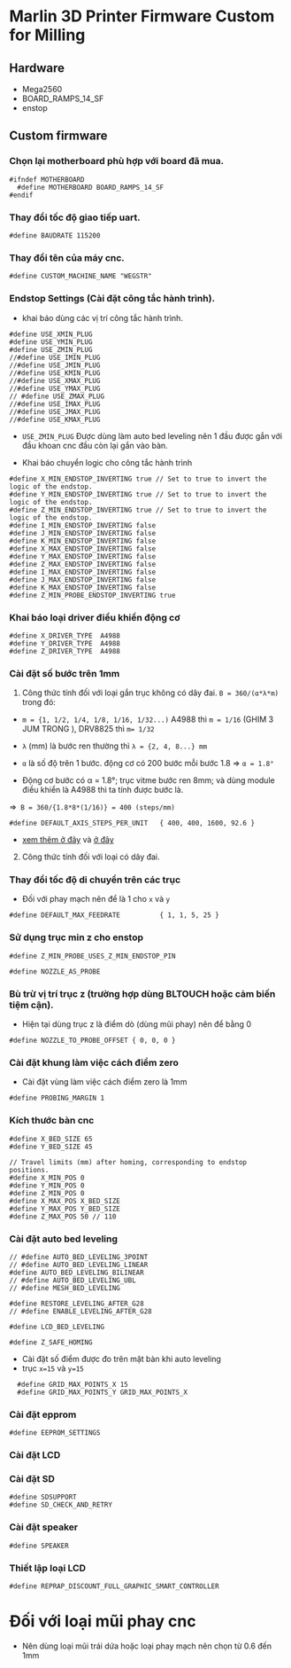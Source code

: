 # Marlin 3D Printer Firmware Custom for Milling

## Hardware
- Mega2560
- BOARD_RAMPS_14_SF
- enstop

## Custom firmware

### Chọn lại motherboard phù hợp với board đã mua.

```
#ifndef MOTHERBOARD
  #define MOTHERBOARD BOARD_RAMPS_14_SF
#endif
```

### Thay đổi tốc độ giao tiếp uart.

```
#define BAUDRATE 115200
```

### Thay đổi tên của máy cnc.

```
#define CUSTOM_MACHINE_NAME "WEGSTR"
```

### Endstop Settings (Cài đặt công tắc hành trình).

- khai báo dùng các vị trí công tắc hành trình.

```
#define USE_XMIN_PLUG
#define USE_YMIN_PLUG
#define USE_ZMIN_PLUG
//#define USE_IMIN_PLUG
//#define USE_JMIN_PLUG
//#define USE_KMIN_PLUG
//#define USE_XMAX_PLUG
//#define USE_YMAX_PLUG
// #define USE_ZMAX_PLUG
//#define USE_IMAX_PLUG
//#define USE_JMAX_PLUG
//#define USE_KMAX_PLUG
```
- `USE_ZMIN_PLUG` Được dùng làm auto bed leveling nên 1 đầu được gắn với đầu khoan cnc đầu còn lại gắn vào bàn.

- Khai báo chuyển logic cho công tắc hành trình

```
#define X_MIN_ENDSTOP_INVERTING true // Set to true to invert the logic of the endstop.
#define Y_MIN_ENDSTOP_INVERTING true // Set to true to invert the logic of the endstop.
#define Z_MIN_ENDSTOP_INVERTING true // Set to true to invert the logic of the endstop.
#define I_MIN_ENDSTOP_INVERTING false 
#define J_MIN_ENDSTOP_INVERTING false
#define K_MIN_ENDSTOP_INVERTING false 
#define X_MAX_ENDSTOP_INVERTING false 
#define Y_MAX_ENDSTOP_INVERTING false 
#define Z_MAX_ENDSTOP_INVERTING false 
#define I_MAX_ENDSTOP_INVERTING false 
#define J_MAX_ENDSTOP_INVERTING false 
#define K_MAX_ENDSTOP_INVERTING false 
#define Z_MIN_PROBE_ENDSTOP_INVERTING true 

```

### Khai báo loại driver điều khiển động cơ

```
#define X_DRIVER_TYPE  A4988
#define Y_DRIVER_TYPE  A4988
#define Z_DRIVER_TYPE  A4988
```

### Cài đặt số bước trên 1mm

1. Công thức tính đối với loại gắn trục không có dây đai.
`B = 360/(α*λ*m)`
trong đó:
  - `m = {1, 1/2, 1/4, 1/8, 1/16, 1/32...)` A4988 thì `m = 1/16` (GHIM 3 JUM TRONG ), DRV8825 thì `m= 1/32`
  - `λ` (mm) là bước ren thường thì `λ = {2, 4, 8...} mm`
  - `α` là số độ trên 1 bước. động cơ có 200 bước mỗi bước 1.8 => `α = 1.8°`

- Động cơ bước có α = 1.8°; trục vitme bước ren 8mm; và dùng module điều khiển là A4988 thì ta tính được bước là.

=>` B = 360/{1.8*8*(1/16)} = 400 (steps/mm)`
```
#define DEFAULT_AXIS_STEPS_PER_UNIT   { 400, 400, 1600, 92.6 }
```

- [xem thêm ở đây](https://www.beelab.info/2017/06/3d-printer-ky-thuat-hieu-chinh-cai-at.html?m=0) và [ở đây](https://www.diyeverything.xyz/2020/06/dong-co-buoc-va-cach-tinh-buoc-stepper-motor-nema.html)

2. Công thức tính đối với loại có dây đai.

### Thay đổi tốc độ di chuyển trên các trục

- Đối với phay mạch nên để là 1 cho `x` và `y`
```
#define DEFAULT_MAX_FEEDRATE          { 1, 1, 5, 25 }
```

### Sử dụng trục min z cho enstop

```
#define Z_MIN_PROBE_USES_Z_MIN_ENDSTOP_PIN

#define NOZZLE_AS_PROBE
```

### Bù trừ vị trí trục z (trường hợp dùng BLTOUCH hoặc cảm biến tiệm cận).

- Hiện tại dùng trục z là điểm dò (dùng mũi phay) nên để bằng 0

```
#define NOZZLE_TO_PROBE_OFFSET { 0, 0, 0 }
```

### Cài đặt khung làm việc cách điểm zero

- Cài đặt vùng làm việc cách điểm zero là 1mm
```
#define PROBING_MARGIN 1
```

### Kích thước bàn cnc

```
#define X_BED_SIZE 65
#define Y_BED_SIZE 45

// Travel limits (mm) after homing, corresponding to endstop positions.
#define X_MIN_POS 0
#define Y_MIN_POS 0
#define Z_MIN_POS 0
#define X_MAX_POS X_BED_SIZE
#define Y_MAX_POS Y_BED_SIZE
#define Z_MAX_POS 50 // 110
```

### Cài đặt auto bed leveling

```
// #define AUTO_BED_LEVELING_3POINT
// #define AUTO_BED_LEVELING_LINEAR
#define AUTO_BED_LEVELING_BILINEAR
// #define AUTO_BED_LEVELING_UBL
// #define MESH_BED_LEVELING

```

```
#define RESTORE_LEVELING_AFTER_G28
// #define ENABLE_LEVELING_AFTER_G28

```

```
#define LCD_BED_LEVELING
```

```
#define Z_SAFE_HOMING
```

- Cài đặt số điểm được đo trên mặt bàn khi auto leveling 
- trục `x=15` và `y=15`

```
  #define GRID_MAX_POINTS_X 15
  #define GRID_MAX_POINTS_Y GRID_MAX_POINTS_X

```

### Cài đặt epprom

```
#define EEPROM_SETTINGS 
```

### Cài đặt LCD

### Cài đặt SD

```
#define SDSUPPORT
#define SD_CHECK_AND_RETRY
```

### Cài đặt speaker

```
#define SPEAKER
```

### Thiết lập loại LCD

```
#define REPRAP_DISCOUNT_FULL_GRAPHIC_SMART_CONTROLLER
```


# Đối với loại mũi phay cnc
- Nên dùng loại mũi trái dứa hoặc loại phay mạch nên chọn từ 0.6 đến 1mm
